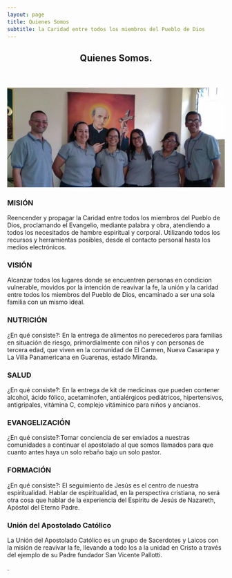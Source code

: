 ```yaml
---
layout: page
title: Quienes Somos
subtitle: la Caridad entre todos los miembros del Pueblo de Dios
---
```



<section id="one">
	<div class="inner">
<header class="major"><h1>Quienes Somos.</h1></header>
		
![directiva](/assets/img/directiva.jpg)

<div class="row">
	
<div class="6u 12u$(small)">
<h3>MISIÓN</h3>
<p>Reencender y propagar la Caridad entre todos los miembros del Pueblo de Dios, proclamando el Evangelio, mediante palabra y obra, atendiendo a todos los necesitados de hambre espiritual y corporal. Utilizando todos los recursos y herramientas posibles, desde el contacto personal hasta los medios electrónicos.</p>
</div>
	
<div class="6u$ 12u$(small)">
<h3>VISIÓN</h3>
<p>Alcanzar todos los lugares donde se encuentren personas en condicion vulnerable, movidos por la intención de reavivar la fe, la unión y la caridad entre todos los miembros del Pueblo de Dios, encaminado a ser una sola familia con un mismo ideal.</p>
</div>

</div><!--/row-->
 
<!-- Break -->
<div class="row">
<div class="4u 12u$(medium)">
<h3>NUTRICIÓN</h3>
<p>¿En qué consiste?: En la entrega de alimentos no perecederos para familias en situación de riesgo, primordialmente con niños y con personas de tercera edad, que viven en la comunidad de El Carmen, Nueva Casarapa y La Villa Panamericana en Guarenas, estado Miranda.</p>
</div>

<div class="4u 12u$(medium)">
<h3>SALUD</h3>
<p>¿En qué consiste?: En la entrega de kit de medicinas que pueden contener alcohol, ácido fólico, acetaminofen, antialérgicos pediátricos, hipertensivos, antigripales, vitámina C, complejo vitáminico para niños y ancianos.</p>
</div>

<div class="4u$ 12u$(medium)">
<h3>EVANGELIZACIÓN</h3>
<p>¿En qué consiste?:Tomar conciencia de ser enviados a nuestras comunidades a continuar el apostolado al que somos llamados para que cuanto antes haya un solo rebaño bajo un solo pastor.</p>
</div>
</div><!--/row-->

<div class="row">
 <div class="4u$ 12u$(medium)">
<h3>FORMACIÓN</h3>
<p>¿En qué consiste?: El seguimiento de Jesús es el centro de nuestra espiritualidad. Hablar de espiritualidad, en la perspectiva cristiana, no será otra cosa que hablar de la experiencia del Espíritu de Jesús de Nazareth, Apóstol del Eterno Padre.</p>
</div>

<div class="4u$ 12u$(medium)">
<h3>Unión del Apostolado Católico</h3>
<p>La Unión del Apostolado Católico es un grupo de Sacerdotes y Laicos con la misión de reavivar la fe, llevando a todo los a la unidad en Cristo a través del ejemplo de su Padre fundador San Vicente Pallotti.</p>
</div>
<div class="4u$ 12u$(medium)">

<p>.</p>
</div>
</div><!--/row-->

</div>
</section>
